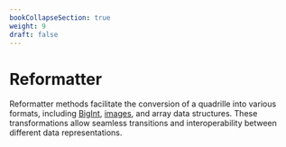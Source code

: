 ```yaml
---
bookCollapseSection: true
weight: 9
draft: false
---
```


# Reformatter

Reformatter methods facilitate the conversion of a quadrille into various formats, including [BigInt](https://developer.mozilla.org/en-US/docs/Web/JavaScript/Reference/Global_Objects/BigInt), [images](https://p5js.org/reference/#/p5.Image), and array data structures. These transformations allow seamless transitions and interoperability between different data representations.
